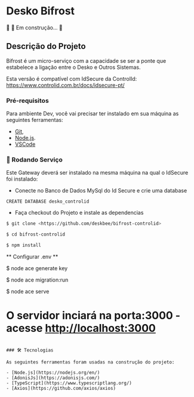# Desko Bifrost

🚧  🚀 Em construção...  🚧

## Descrição do Projeto

Bifrost é um micro-serviço com a capacidade se ser a ponte que estabelece a ligação entre o Desko e Outros Sistemas.

Esta versão é compatível com IdSecure da ControlId: https://www.controlid.com.br/docs/idsecure-pt/

### Pré-requisitos

Para ambiente Dev, você vai precisar ter instalado em sua máquina as seguintes ferramentas:
- [Git](https://git-scm.com),
- [Node.js](https://nodejs.org/en/). 
- [VSCode](https://code.visualstudio.com/)

### 🎲 Rodando Serviço

Este Gateway deverá ser instalado na mesma máquina na qual o IdSecure foi instalado:

- Conecte no Banco de Dados MySql  do Id Secure e crie uma database
```
CREATE DATABASE desko_controlid
```

- Faça checkout do Projeto e instale as dependencias

```bash
$ git clone <https://github.com/deskbee/bifrost-controlid>

$ cd bifrost-controlid

$ npm install
```

** Configurar .env **

$ node ace generate key

$ node ace migration:run

$ node ace serve

# O servidor inciará na porta:3000 - acesse <http://localhost:3000>
```

### 🛠 Tecnologias

As seguintes ferramentas foram usadas na construção do projeto:

- [Node.js](https://nodejs.org/en/)
- [AdonisJs](https://adonisjs.com/)
- [TypeScript](https://www.typescriptlang.org/)
- [Axios](https://github.com/axios/axios)

